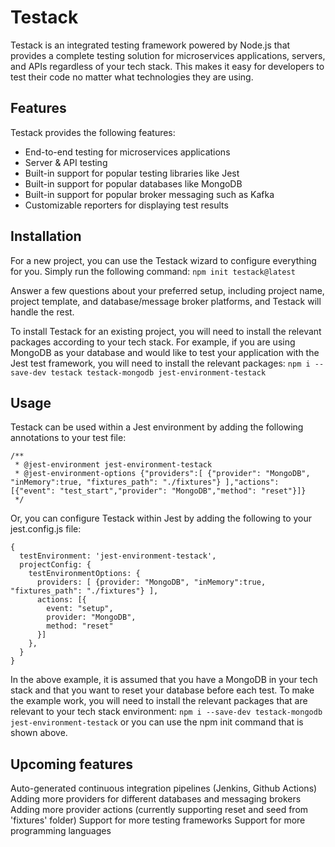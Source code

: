 # Testack
Testack is an integrated testing framework powered by Node.js that provides a complete testing solution for microservices applications, servers, and APIs regardless of your tech stack. This makes it easy for developers to test their code no matter what technologies they are using.


## Features
Testack provides the following features:

* End-to-end testing for microservices applications
* Server & API testing
* Built-in support for popular testing libraries like Jest
* Built-in support for popular databases like MongoDB
* Built-in support for popular broker messaging such as Kafka
* Customizable reporters for displaying test results


## Installation
For a new project, you can use the Testack wizard to configure everything for you. Simply run the following command:
`npm init testack@latest`

Answer a few questions about your preferred setup, including project name, project template, and database/message broker platforms, and Testack will handle the rest.

To install Testack for an existing project, you will need to install the relevant packages according to your tech stack.
For example, if you are using MongoDB as your database and would like to test your application with the Jest test framework, you will need to install the relevant packages:
`npm i --save-dev testack testack-mongodb jest-environment-testack`


## Usage
Testack can be used within a Jest environment by adding the following annotations to your test file:
```
/**
 * @jest-environment jest-environment-testack
 * @jest-environment-options {"providers":[ {"provider": "MongoDB", "inMemory":true, "fixtures_path": "./fixtures"} ],"actions": [{"event": "test_start","provider": "MongoDB","method": "reset"}]}
 */
```

Or, you can configure Testack within Jest by adding the following to your jest.config.js file:
```
{
  testEnvironment: 'jest-environment-testack',
  projectConfig: {
    testEnvironmentOptions: {
      providers: [ {provider: "MongoDB", "inMemory":true, "fixtures_path": "./fixtures"} ],
      actions: [{
        event: "setup",
        provider: "MongoDB",
        method: "reset"
      }]
    },
  }
}

```
In the above example, it is assumed that you have a MongoDB in your tech stack and that you want to reset your database before each test. To make the example work, you will need to install the relevant packages that are relevant to your tech stack environment: `npm i --save-dev testack-mongodb jest-environment-testack` or you can use the npm init command that is shown above.

## Upcoming features
Auto-generated continuous integration pipelines (Jenkins, Github Actions)
Adding more providers for different databases and messaging brokers
Adding more provider actions (currently supporting reset and seed from 'fixtures' folder)
Support for more testing frameworks
Support for more programming languages

